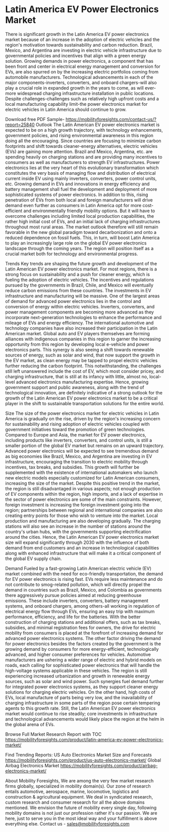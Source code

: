 # Latin America EV Power Electronics Market

There is significant growth in the Latin America EV power electronics market because of an increase in the adoption of electric vehicles and the region's motivation towards sustainability and carbon reduction. Brazil, Mexico, and Argentina are investing in electric vehicle infrastructure due to governmental policies and incentives that align with a green energy solution. Growing demands in power electronics, a component that has been front and center in electrical energy management and conversion for EVs, are also spurred on by the increasing electric portfolios coming from automobile manufacturers. Technological advancements in each of the major components-inverters, converters, and onboard chargers-will also play a crucial role in expanded growth in the years to come, as will ever-more widespread charging infrastructure installation in public locations. Despite challenges-challenges such as relatively high upfront costs and a local manufacturing capability limit-the power electronics market for electric vehicles in Latin America should continue to grow.

Download free PDF Sample- https://mobilityforesights.com/contact-us/?report=25840
Outlook
The Latin American EV power electronics market is expected to be on a high growth trajectory, with technology enhancements, government policies, and rising environmental awareness in this region doing all the encouraging. Since countries are focusing to minimize carbon footprints and shift towards cleaner-energy alternatives, electric vehicles (EVs) are gaining more attention. Brazil and Mexico, Argentina, etc. are spending heavily on charging stations and are providing many incentives to consumers as well as manufacturers to strength EV infrastructures. Power electronics lies at the very heart of this evolutionary transformation which constitutes the very basis of managing flow and distribution of electrical current inside EV using mainly inverters, converters, power control units, etc. Growing demand in EVs and innovations in energy efficiency and battery management shall fuel the development and deployment of more sophisticated systems of power electronics. In addition to this, rising penetration of EVs from both local and foreign manufacturers will drive demand even further as consumers in Latin America opt for more cost-efficient and environmentally friendly mobility options. But it will have to overcome challenges including limited local production capabilities, the rather high initial cost of EVs, and an initial lack of charging infrastructures throughout most rural areas. The market outlook therefore will still remain favorable in the new global paradigm toward decarbonization and onto a reduced dependence on fossil fuels. This, in turn, will boost Latin America to play an increasingly large role on the global EV power electronics landscape through the coming years. The region will position itself as a crucial market both for technology and environmental progress.

Trends
Key trends are shaping the future growth and development of the Latin American EV power electronics market. For most regions, there is a strong focus on sustainability and a push for cleaner energy, which is fueling the adoption of electric vehicles. The incentives and regulations pursued by the governments in Brazil, Chile, and Mexico will eventually reduce carbon emissions from these countries. The investments in EV infrastructure and manufacturing will be massive. One of the largest areas of demand for advanced power electronics lies in the control and conversion of energy within electric vehicles. Inverters, converters, and power management components are becoming more advanced as they incorporate next-generation technologies to enhance the performance and mileage of EVs and energy efficiency. The international automotive and technology companies have also increased their participation in the Latin American market. Global auto and EV players themselves are forming alliances with indigenous companies in this region to garner the increasing opportunity from this region by developing local e-vehicle and power electronics parts. This synergy is also seeing a shift towards renewable sources of energy, such as solar and wind, that now support the growth in the EV market, as clean energy may be tapped to propel electric vehicles further reducing the carbon footprint. This notwithstanding, the challenges still left unanswered include the cost of EV, which most consider pricey, and charging infrastructure, that is still at its infancy with little, almost no, local-level advanced electronics manufacturing expertise. Hence, growing government support and public awareness, along with the trend of technological innovation, are definitely indicative of a strong outlook for the growth of the Latin American EV power electronics market to be a critical player in the shift to sustainable transportation solutions for the entire world.

Size
The size of the power electronics market for electric vehicles in Latin America is gradually on the rise, driven by the region's increasing concern for sustainability and rising adoption of electric vehicles coupled with government initiatives toward the promotion of green technologies. Compared to Europe and Asia, the market for EV power electronics, including products like inverters, converters, and control units, is still a smaller portion of the global EV market but remains on an upward trajectory. Advanced power electronics will be expected to see tremendous demand as big economies like Brazil, Mexico, and Argentina are investing in EV infrastructure, encouraging the transition to electric mobility through incentives, tax breaks, and subsidies. This growth will further be supplemented with the existence of international automakers who launch new electric models especially customized for Latin American consumers, increasing the size of the market. Despite this positive trend in the market, the region is still disadvantaged in various aspects; not enough production of EV components within the region, high imports, and a lack of expertise in the sector of power electronics are some of the main constraints. However, foreign investment is increasing the foreign investment going into the region; partnerships between regional and international companies are also creating entry points for those who wish to venture into the market. Local production and manufacturing are also developing gradually. The charging stations will also see an increase in the number of stations around the country's urban hubs, with the governments supporting electrification around the cities. Hence, the Latin American EV power electronics market size will expand significantly through 2030 with the influence of both demand from end customers and an increase in technological capabilities along with enhanced infrastructure that will make it a critical component of the global EV supply chain.

Demand 
Fueled by a fast-growing Latin American electric vehicle (EV) market combined with the need for eco-friendly transportation, the demand for EV power electronics is rising fast. EVs require less maintenance and do not contribute to smog-related pollution, which will directly propel the demand in countries such as Brazil, Mexico, and Colombia as governments there aggressively pursue policies aimed at reducing greenhouse emissions. These include inverters, converters, battery management systems, and onboard chargers, among others-all working in regulation of electrical energy flow through EVs, ensuring an easy trip with maximum performance, efficiency, and life for the batteries. With the better construction of charging stations and additional offers, such as tax breaks, subsidies, and minimal registration fees for owners, the drive for electric mobility from consumers is placed at the forefront of increasing demand for advanced power electronics systems. The other factor driving the demand for power electronics besides the factors created by the government is the growing demand by consumers for more energy-efficient, technologically advanced, and higher consumer preferences for vehicles. Automotive manufacturers are ushering a wider range of electric and hybrid models on roads, each calling for sophisticated power electronics that will handle the high-voltage systems applicable in these vehicles. The region is still experiencing increased urbanization and growth in renewable energy sources, such as solar and wind power. Such synergies fuel demand further for integrated power electronics systems, as they support cleaner energy solutions for charging electric vehicles. On the other hand, high costs of EVs, local manufacture of parts being very low, and the inavailability of charging infrastructure in some parts of the region pose certain tempering agents to this growth rate. Still, the Latin American EV power electronics market would continue to rise steadily; core investments in infrastructure and technological advancements would likely place the region at the helm in the global arena of EVs.



Browse Full Market Research Report with TOC 
https://mobilityforesights.com/product/latin-america-ev-power-electronics-market/

Find Trending Reports:
US Auto Electronics Market Size and Forecasts
https://mobilityforesights.com/product/us-auto-electronics-market/
Global Airbag Electronics Market
https://mobilityforesights.com/product/airbag-electronics-market/


About Mobility Foresights,
We are among the very few market research firms globally, specialized in mobility domain(s). Our zone of research entails automotive, aerospace, marine, locomotive, logistics and construction & agricultural equipment. We deal in syndicated research, custom research and consumer research for all the above domains mentioned.
We envision the future of mobility every single day, following mobility domains is not just our profession rather it's our passion. We are here, just to serve you in the most ideal way and your fulfillment is above everything else. Contact us -  sales@mobilityforesights.com 


